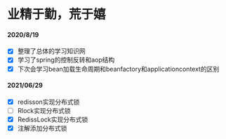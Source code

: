 # 业精于勤，荒于嬉
#### 2020/8/19
- [x] 整理了总体的学习知识网
- [x] 学习了spring的控制反转和aop结构
- [x] 下次会学习bean加载生命周期和beanfactory和applicationcontext的区别

#### 2021/06/29

- [x] redisson实现分布式锁
- [ ] Rlock实现分布式锁
- [x] RedissLock实现分布式锁
- [x] 注解添加分布式锁